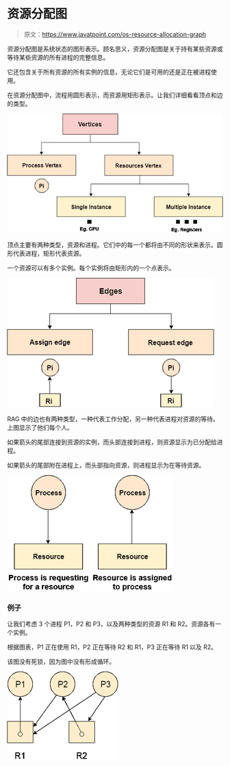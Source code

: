 # 资源分配图

> 原文：<https://www.javatpoint.com/os-resource-allocation-graph>

资源分配图是系统状态的图形表示。顾名思义，资源分配图是关于持有某些资源或等待某些资源的所有进程的完整信息。

它还包含关于所有资源的所有实例的信息，无论它们是可用的还是正在被进程使用。

在资源分配图中，流程用圆形表示，而资源用矩形表示。让我们详细看看顶点和边的类型。

![OS Resource Allocation Graph](img/0ea25da08780299eb4d23fdb24d6d363.png)

顶点主要有两种类型，资源和进程。它们中的每一个都将由不同的形状来表示。圆形代表进程，矩形代表资源。

一个资源可以有多个实例。每个实例将由矩形内的一个点表示。

![OS Resource Allocation Graph 1](img/7d784d196f13226ba65d42757b97c8e0.png)

RAG 中的边也有两种类型，一种代表工作分配，另一种代表进程对资源的等待。上图显示了他们每个人。

如果箭头的尾部连接到资源的实例，而头部连接到进程，则资源显示为已分配给进程。

如果箭头的尾部附在进程上，而头部指向资源，则进程显示为在等待资源。

![OS Resource Allocation Graph 2](img/8c19a4bab4a6ac09826b5e242100294d.png) ![OS Resource Allocation Graph 3](img/974868a5cb14de6b220bec6fc5a69b97.png)

### 例子

让我们考虑 3 个进程 P1，P2 和 P3，以及两种类型的资源 R1 和 R2。资源各有一个实例。

根据图表，P1 正在使用 R1，P2 正在等待 R2 和 R1，P3 正在等待 R1 以及 R2。

该图没有死锁，因为图中没有形成循环。

![OS Resource Allocation Graph 4](img/7da53f133ea157e75c5aec2abb6853dc.png)
